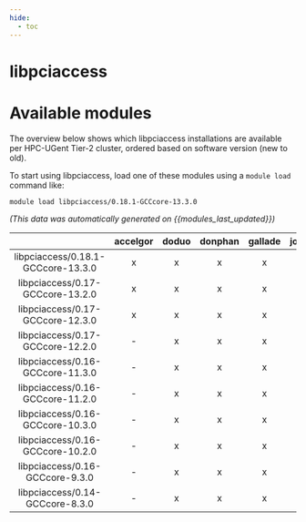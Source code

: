 ```yaml
---
hide:
  - toc
---
```


libpciaccess
============

# Available modules


The overview below shows which libpciaccess installations are available per HPC-UGent Tier-2 cluster, ordered based on software version (new to old).

To start using libpciaccess, load one of these modules using a `module load` command like:

```shell
module load libpciaccess/0.18.1-GCCcore-13.3.0
```

*(This data was automatically generated on {{modules_last_updated}})*  

| |accelgor|doduo|donphan|gallade|joltik|shinx|skitty|
| :---: | :---: | :---: | :---: | :---: | :---: | :---: | :---: |
|libpciaccess/0.18.1-GCCcore-13.3.0|x|x|x|x|x|x|x|
|libpciaccess/0.17-GCCcore-13.2.0|x|x|x|x|x|x|x|
|libpciaccess/0.17-GCCcore-12.3.0|x|x|x|x|x|x|x|
|libpciaccess/0.17-GCCcore-12.2.0|-|x|x|x|-|x|-|
|libpciaccess/0.16-GCCcore-11.3.0|-|x|x|x|-|x|-|
|libpciaccess/0.16-GCCcore-11.2.0|-|x|x|x|-|-|-|
|libpciaccess/0.16-GCCcore-10.3.0|-|x|x|x|-|-|-|
|libpciaccess/0.16-GCCcore-10.2.0|-|x|x|x|-|-|-|
|libpciaccess/0.16-GCCcore-9.3.0|-|x|x|x|-|-|-|
|libpciaccess/0.14-GCCcore-8.3.0|-|x|x|x|-|-|-|
